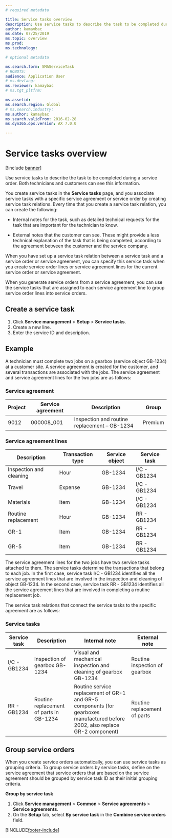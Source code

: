 ```yaml
---
# required metadata

title: Service tasks overview
description: Use service tasks to describe the task to be completed during a service order. Both technicians and customers can see this information. 
author: kamaybac
ms.date: 07/25/2019
ms.topic: overview
ms.prod: 
ms.technology: 

# optional metadata

ms.search.form: SMAServiceTask
# ROBOTS: 
audience: Application User
# ms.devlang: 
ms.reviewer: kamaybac
# ms.tgt_pltfrm: 

ms.assetid: 
ms.search.region: Global
# ms.search.industry: 
ms.author: kamaybac
ms.search.validFrom: 2016-02-28
ms.dyn365.ops.version: AX 7.0.0

---
```


# Service tasks overview

[!include [banner](../includes/banner.md)]

Use service tasks to describe the task to be completed during a service order.
Both technicians and customers can see this information.

You create service tasks in the **Service tasks** page, and you associate service
tasks with a specific service agreement or service order by creating service
task relations. Every time that you create a service task relation, you can
create the following:

-  Internal notes for the task, such as detailed technical requests for the
task that are important for the technician to know.

-  External notes that the customer can see. These might provide a less
technical explanation of the task that is being completed, according to the
agreement between the customer and the service company.

When you have set up a service task relation between a service task and a
service order or service agreement, you can specify this service task when you
create service order lines or service agreement lines for the current service
order or service agreement.

When you generate service orders from a service agreement, you can use the
service tasks that are assigned to each service agreement line to group service
order lines into service orders.

## Create a service task

1. Click **Service management** \> **Setup** \> **Service tasks**.
2. Create a new line.
3. Enter the service ID and description.

## Example

A technician must complete two jobs on a gearbox (service object GB-1234) at a
customer site. A service agreement is created for the customer, and several
transactions are associated with the jobs. The service agreement and service
agreement lines for the two jobs are as follows:

### Service agreement

| Project | Service agreement | Description                                  | Group   |
|---------|-------------------|----------------------------------------------|---------|
| 9012    | 000008\_001       | Inspection and routine replacement – GB-1234 | Premium |

### Service agreement lines

| Description             | Transaction type | Service object | Service task |
|-------------------------|------------------|----------------|--------------|
| Inspection and cleaning | Hour             | GB-1234        | I/C - GB1234 |
| Travel                  | Expense          | GB-1234        | I/C - GB1234 |
| Materials               | Item             | GB-1234        | I/C - GB1234 |
| Routine replacement     | Hour             | GB-1234        | RR - GB1234  |
| GR-1                    | Item             | GB-1234        | RR - GB1234  |
| GR-5                    | Item             | GB-1234        | RR - GB1234  |

The service agreement lines for the two jobs have two service tasks attached to
them. The service tasks determine the transactions that belong to each job. In
the first case, service task I/C - GB1234 identifies all the service agreement
lines that are involved in the inspection and cleaning of object GB-1234. In the
second case, service task RR - GB1234 identifies all the service agreement lines
that are involved in completing a routine replacement job.

The service task relations that connect the service tasks to the specific
agreement are as follows:

### Service tasks

| Service task | Description                             | Internal note                                                                                                                 | External note                 |
|--------------|-----------------------------------------|-------------------------------------------------------------------------------------------------------------------------------|-------------------------------|
| I/C - GB1234 | Inspection of gearbox GB-1234           | Visual and mechanical inspection and cleaning of gearbox GB-1234                                                              | Routine inspection of gearbox |
| RR - GB1234  | Routine replacement of parts in GB-1234 | Routine service replacement of GR-1 and GR-5 components (for gearboxes manufactured before 2002, also replace GR-2 component) | Routine replacement of parts  |

## Group service orders

When you create service orders automatically, you can use service tasks as
grouping criteria. To group service orders by service tasks, define on the
service agreement that service orders that are based on the service agreement
should be grouped by service task ID as their initial grouping criteria.

**Group by service task**

1. Click **Service management** \> **Common** \> **Service agreements** \> **Service agreements**.
2. On the **Setup** tab, select **By service task** in the **Combine service orders** field.




[!INCLUDE[footer-include](../../includes/footer-banner.md)]